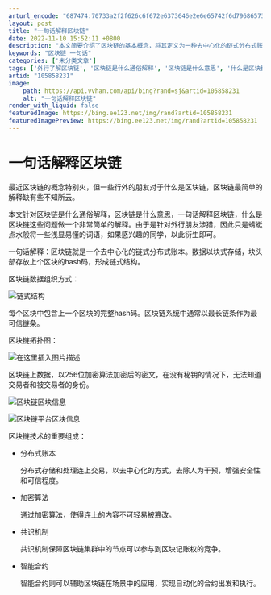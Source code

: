 ```yaml
---
arturl_encode: "687474:70733a2f2f626c6f672e6373646e2e6e65742f6d796865732f:61727469636c652f64657461696c732f313035383538323331"
layout: post
title: "一句话解释区块链"
date: 2022-11-10 15:52:11 +0800
description: "本文简要介绍了区块链的基本概念，将其定义为一种去中心化的链式分布式账本，其中数据以块式存储，形成链式"
keywords: "区块链 一句话"
categories: ['未分类文章']
tags: ['外行了解区块链', '区块链是什么通俗解释', '区块链是什么意思', '什么是区块链', '一句话解释区块链']
artid: "105858231"
image:
    path: https://api.vvhan.com/api/bing?rand=sj&artid=105858231
    alt: "一句话解释区块链"
render_with_liquid: false
featuredImage: https://bing.ee123.net/img/rand?artid=105858231
featuredImagePreview: https://bing.ee123.net/img/rand?artid=105858231
---
```


# 一句话解释区块链

最近区块链的概念特别火，但一些行外的朋友对于什么是区块链，区块链最简单的解释缺有些不知所云。

本文针对区块链是什么通俗解释，区块链是什么意思，一句话解释区块链，什么是区块链这些问题做一个非常简单的解释。由于是针对外行朋友涉猎，因此只是蜻蜓点水般将一些浅显易懂的词语，如果感兴趣的同学，以此衍生即可。

一句话解释：区块链就是一个去中心化的链式分布式账本。数据以块式存储，块头部存放上个区块的hash码，形成链式结构。

区块链数据组织方式：
  
![链式结构](https://i-blog.csdnimg.cn/blog_migrate/4e449ffed6cee998e128bb40ec6156a1.png)
  
每个区块中包含上一个区块的完整hash码。区块链系统中通常以最长链条作为最可信链条。

区块链拓扑图：

![在这里插入图片描述](https://i-blog.csdnimg.cn/blog_migrate/42b3d0700a52127581b83298907a4ea2.png)
  
区块链上数据，以256位加密算法加密后的密文，在没有秘钥的情况下，无法知道交易者和被交易者的身份。

![区块链区块信息](https://i-blog.csdnimg.cn/blog_migrate/3daffc20b156c7b1bd78950d210cac76.png)

![区块链平台区块信息](https://i-blog.csdnimg.cn/blog_migrate/0f6aed43cc370da91cfb603d0470732f.png)

区块链技术的重要组成：

* 分布式账本
    
  分布式存储和处理连上交易，以去中心化的方式，去除人为干预，增强安全性和可信程度。
* 加密算法
    
  通过加密算法，使得连上的内容不可轻易被篡改。
* 共识机制
    
  共识机制保障区块链集群中的节点可以参与到区块记账权的竞争。
* 智能合约
    
  智能合约则可以辅助区块链在场景中的应用，实现自动化的合约出发和执行。